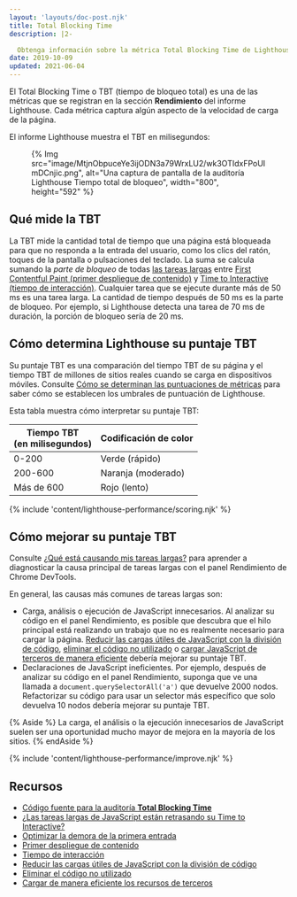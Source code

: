 ```yaml
---
layout: 'layouts/doc-post.njk'
title: Total Blocking Time
description: |2-

  Obtenga información sobre la métrica Total Blocking Time de Lighthouse, cómo medirlo y optimizarlo.
date: 2019-10-09
updated: 2021-06-04
---
```


El Total Blocking Time o TBT (tiempo de bloqueo total) es una de las métricas que se registran en la sección **Rendimiento** del informe Lighthouse. Cada métrica captura algún aspecto de la velocidad de carga de la página.

El informe Lighthouse muestra el TBT en milisegundos:

<figure>{% Img src="image/MtjnObpuceYe3ijODN3a79WrxLU2/wk3OTIdxFPoUImDCnjic.png", alt="Una captura de pantalla de la auditoría Lighthouse Tiempo total de bloqueo", width="800", height="592" %}</figure>

## Qué mide la TBT

La TBT mide la cantidad total de tiempo que una página está bloqueada para que no responda a la entrada del usuario, como los clics del ratón, toques de la pantalla o pulsaciones del teclado. La suma se calcula sumando la _parte de bloqueo_ de todas [las tareas largas](https://web.dev/long-tasks-devtools/) entre [First Contentful Paint (primer despliegue de contenido)](https://web.dev/fcp/) y [Time to Interactive (tiempo de interacción)](https://web.dev/tti/). Cualquier tarea que se ejecute durante más de 50 ms es una tarea larga. La cantidad de tiempo después de 50 ms es la parte de bloqueo. Por ejemplo, si Lighthouse detecta una tarea de 70 ms de duración, la porción de bloqueo sería de 20 ms.

## Cómo determina Lighthouse su puntaje TBT

Su puntaje TBT es una comparación del tiempo TBT de su página y el tiempo TBT de millones de sitios reales cuando se carga en dispositivos móviles. Consulte [Cómo se determinan las puntuaciones de métricas](/docs/lighthouse/performance/performance-scoring/#metric-scores) para saber cómo se establecen los umbrales de puntuación de Lighthouse.

Esta tabla muestra cómo interpretar su puntaje TBT:

<div class="table-wrapper scrollbar">
  <table>
    <thead>
      <tr>
        <th>Tiempo TBT<br> (en milisegundos)</th>
        <th>Codificación de color</th>
      </tr>
    </thead>
    <tbody>
      <tr>
        <td>0-200</td>
        <td>Verde (rápido)</td>
      </tr>
      <tr>
        <td>200-600</td>
        <td>Naranja (moderado)</td>
      </tr>
      <tr>
        <td>Más de 600</td>
        <td>Rojo (lento)</td>
      </tr>
    </tbody>
  </table>
</div>

{% include 'content/lighthouse-performance/scoring.njk' %}

## Cómo mejorar su puntaje TBT

Consulte [¿Qué está causando mis tareas largas?](https://web.dev/long-tasks-devtools/#what-is-causing-my-long-tasks) para aprender a diagnosticar la causa principal de tareas largas con el panel Rendimiento de Chrome DevTools.

En general, las causas más comunes de tareas largas son:

- Carga, análisis o ejecución de JavaScript innecesarios. Al analizar su código en el panel Rendimiento, es posible que descubra que el hilo principal está realizando un trabajo que no es realmente necesario para cargar la página. [Reducir las cargas útiles de JavaScript con la división de código](https://web.dev/reduce-javascript-payloads-with-code-splitting/), [eliminar el código no utilizado](https://web.dev/remove-unused-code/) o [cargar JavaScript de terceros de manera eficiente](https://web.dev/efficiently-load-third-party-javascript/) debería mejorar su puntaje TBT.
- Declaraciones de JavaScript ineficientes. Por ejemplo, después de analizar su código en el panel Rendimiento, suponga que ve una llamada a `document.querySelectorAll('a')` que devuelve 2000 nodos. Refactorizar su código para usar un selector más específico que solo devuelva 10 nodos debería mejorar su puntaje TBT.

{% Aside %} La carga, el análisis o la ejecución innecesarios de JavaScript suelen ser una oportunidad mucho mayor de mejora en la mayoría de los sitios. {% endAside %}

{% include 'content/lighthouse-performance/improve.njk' %}

## Recursos

- [Código fuente para la auditoría **Total Blocking Time**](https://github.com/GoogleChrome/lighthouse/blob/master/lighthouse-core/audits/metrics/total-blocking-time.js)
- [¿Las tareas largas de JavaScript están retrasando su Time to Interactive?](https://web.dev/long-tasks-devtools/)
- [Optimizar la demora de la primera entrada](https://web.dev/optimize-fid)
- [Primer despliegue de contenido](https://web.dev/fcp/)
- [Tiempo de interacción](https://web.dev/tti/)
- [Reducir las cargas útiles de JavaScript con la división de código](https://web.dev/reduce-javascript-payloads-with-code-splitting/)
- [Eliminar el código no utilizado](https://web.dev/remove-unused-code/)
- [Cargar de manera eficiente los recursos de terceros](https://web.dev/efficiently-load-third-party-javascript/)

